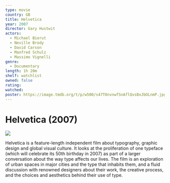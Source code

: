 ```yaml
---
type: movie
country: GB
title: Helvetica
year: 2007
director: Gary Hustwit
actors:
  - Michael Bierut
  - Neville Brody
  - David Carson
  - Manfred Schulz
  - Massimo Vignelli
genre:
  - Documentary
length: 1h 20m
shelf: watchlist
owned: false
rating:
watched:
poster: https://image.tmdb.org/t/p/w500/s47TOnvnwfSnAflQvsBxJbOLnmP.jpg
---
```


# Helvetica (2007)

![](https://image.tmdb.org/t/p/w500/s47TOnvnwfSnAflQvsBxJbOLnmP.jpg)

Helvetica is a feature-length independent film about typography, graphic design and global visual culture. It looks at the proliferation of one typeface (which will celebrate its 50th birthday in 2007) as part of a larger conversation about the way type affects our lives. The film is an exploration of urban spaces in major cities and the type that inhabits them, and a fluid discussion with renowned designers about their work, the creative process, and the choices and aesthetics behind their use of type.

